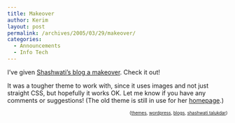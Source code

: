 ```yaml
---
title: Makeover
author: Kerim
layout: post
permalink: /archives/2005/03/29/makeover/
categories:
  - Announcements
  - Info Tech
---
```

I&#8217;ve given <a href="http://blog.shashwati.com/" onclick="_gaq.push(['_trackEvent', 'outbound-article', 'http://blog.shashwati.com/', 'Shashwati&#8217;s blog a makeover']);" >Shashwati&#8217;s blog a makeover</a>. Check it out!

It was a tougher theme to work with, since it uses images and not just straight CSS, but hopefully it works OK. Let me know if you have any comments or suggestions! (The old theme is still in use for her <a href="http://www.shashwati.com/" onclick="_gaq.push(['_trackEvent', 'outbound-article', 'http://www.shashwati.com/', 'homepage']);" >homepage</a>.)

<div style="text-align:right;">
  <span style="font-size:x-small;">{<a href="http://technorati.com/tag/themes" onclick="_gaq.push(['_trackEvent', 'outbound-article', 'http://technorati.com/tag/themes', 'themes']);"  rel="tag">themes</a>, <a href="http://technorati.com/tag/wordpress" onclick="_gaq.push(['_trackEvent', 'outbound-article', 'http://technorati.com/tag/wordpress', 'wordpress']);"  rel="tag">wordpress</a>, <a href="http://technorati.com/tag/blogs" onclick="_gaq.push(['_trackEvent', 'outbound-article', 'http://technorati.com/tag/blogs', 'blogs']);"  rel="tag">blogs</a>, <a href="http://technorati.com/tag/shashwati talukdar" onclick="_gaq.push(['_trackEvent', 'outbound-article', 'http://technorati.com/tag/shashwati talukdar', 'shashwati talukdar']);"  rel="tag">shashwati talukdar</a>}</span>


